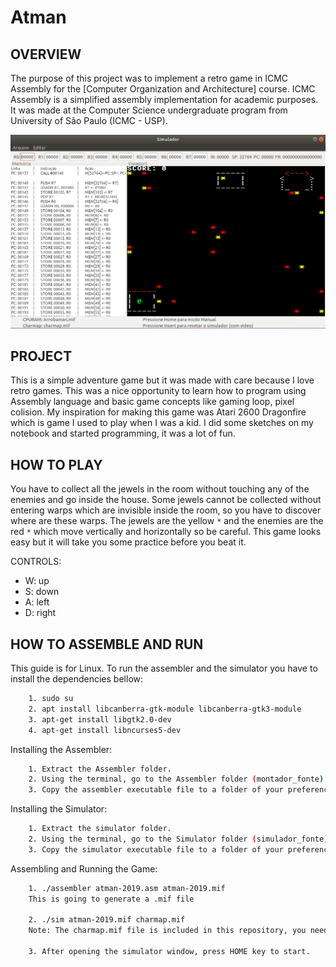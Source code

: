 # Atman

OVERVIEW
--------------------------------------------------
The purpose of this project was to implement a retro game in ICMC Assembly for the [Computer Organization and Architecture] course. ICMC Assembly is a simplified assembly implementation for academic purposes. It was made at the Computer Science undergraduate program from University of São Paulo (ICMC - USP).

![Screenshot 1](img/img1.png)

PROJECT
--------------------------------------------------
This is a simple adventure game but it was made with care because I love retro games.
This was a nice opportunity to learn how to program using Assembly language and basic game concepts like gaming loop, pixel colision.
My inspiration for making this game was Atari 2600 Dragonfire which is game I used to play when I was a kid.
I did some sketches on my notebook and started programming, it was a lot of fun.

HOW TO PLAY
--------------------------------------------------
You have to collect all the jewels in the room without touching any of the enemies and go inside the house.
Some jewels cannot be collected without entering warps which are invisible inside the room, so you have to discover where are these warps.
The jewels are the yellow `*` and the enemies are the red `*` which move vertically and horizontally so be careful.
This game looks easy but it will take you some practice before you beat it.

CONTROLS:
* W: up
* S: down
* A: left
* D: right

HOW TO ASSEMBLE AND RUN
--------------------------------------------------
This guide is for Linux.
To run the assembler and the simulator you have to install the dependencies bellow:

```bash
	1. sudo su
	2. apt install libcanberra-gtk-module libcanberra-gtk3-module
	3. apt-get install libgtk2.0-dev
	4. apt-get install libncurses5-dev
```

Installing the Assembler:
```bash
	1. Extract the Assembler folder.
	2. Using the terminal, go to the Assembler folder (montador_fonte) and compile it through the command `gcc *.c -o assembler`
	3. Copy the assembler executable file to a folder of your preference.
```

Installing the Simulator:
```bash
	1. Extract the simulator folder.
	2. Using the terminal, go to the Simulator folder (simulador_fonte) and compile it through the command `sh compila.sh`
	3. Copy the simulator executable file to a folder of your preference.
```

Assembling and Running the Game:
```bash
	1. ./assembler atman-2019.asm atman-2019.mif
	This is going to generate a .mif file

	2. ./sim atman-2019.mif charmap.mif
	Note: The charmap.mif file is included in this repository, you need to extract it.

	3. After opening the simulator window, press HOME key to start.
```
